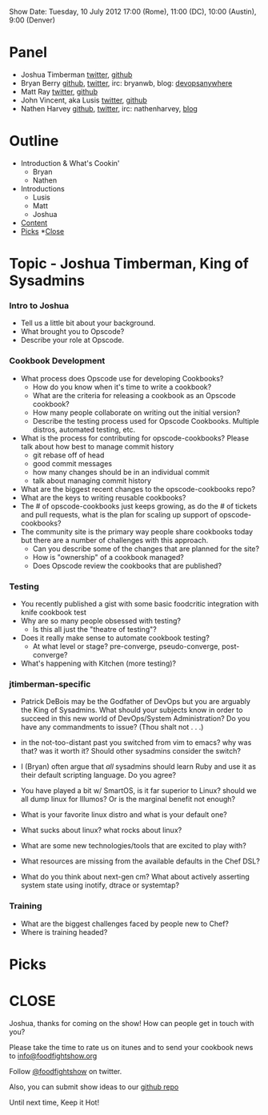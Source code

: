 Show Date:  Tuesday, 10 July 2012 17:00 (Rome), 11:00 (DC), 10:00 (Austin), 9:00 (Denver)

Panel
=====

* Joshua Timberman [twitter](https://twitter.com/#!/jtimberman), [github](http://github.com/jtimberman)
* Bryan Berry [github](http://github.com/bryanwb), [twitter](http://twitter.com/bryanwb), irc: bryanwb, blog: [devopsanywhere](http://devopsanywhere.blogspot.com)
* Matt Ray [twitter](https://twitter.com/#!/mattray), [github](https://github.com/mattray)
* John Vincent, aka Lusis [twitter](https://twitter.com/#!/lusis), [github](https://github.com/lusis)
* Nathen Harvey [github](http://github.com/nathenharvey), [twitter](http://twitter.com/nathenharvey), irc: nathenharvey, [blog](http://nathenharvey.com)

Outline
=======
* Introduction & What's Cookin'
  * Bryan
  * Nathen
* Introductions
  * Lusis
  * Matt
  * Joshua
* [Content](#topic---joshua-timberman-king-of-sysadmins)
* [Picks](#picks)
*[Close](#close)

Topic - Joshua Timberman, King of Sysadmins
==========================

### Intro to Joshua
* Tell us a little bit about your background.
* What brought you to Opscode?
* Describe your role at Opscode.

### Cookbook Development
* What process does Opscode use for developing Cookbooks?
  * How do you know when it's time to write a cookbook?
  * What are the criteria for releasing a cookbook as an Opscode cookbook?
  * How many people collaborate on writing out the initial version?
  * Describe the testing process used for Opscode Cookbooks.  Multiple 
    distros, automated testing, etc.
* What is the process for contributing for opscode-cookbooks? Please talk 
  about how best to manage commit history
  * git rebase off of head
  * good commit messages
  * how many changes should be in an individual commit
  * talk about managing commit history
* What are the biggest recent changes to the opscode-cookbooks repo?
* What are the keys to writing reusable cookbooks?
* The # of opscode-cookbooks just keeps growing, as do the # of
  tickets and pull requests, what is the plan for scaling up support
  of opscode-cookbooks?
* The community site is the primary way people share cookbooks today but
  there are a number of challenges with this approach.
  * Can you describe some of the changes that are planned for the site?
  * How is "ownership" of a cookbook managed?
  * Does Opscode review the cookbooks that are published?

### Testing
* You recently published a gist with some basic foodcritic integration
  with knife cookbook test
* Why are so many people obsessed with testing?
  * Is this all just the "theatre of testing"?
* Does it really make sense to automate cookbook testing?
  * At what level or stage? pre-converge, pseudo-converge, post-converge?
* What's happening with Kitchen (more testing)?

### jtimberman-specific
* Patrick DeBois may be the Godfather of DevOps but you are arguably
  the King of Sysadmins. What should your subjects know in order to
  succeed in this new world of DevOps/System Administration? Do you
  have any commandments to issue? (Thou shalt not . . .)
* in the not-too-distant past you switched from vim to emacs? why was
  that? was it worth it? Should other sysadmins consider the switch?
* I (Bryan) often argue that _all_ sysadmins should learn Ruby and
  use it as their default scripting language. Do you agree?
* You have played a bit w/ SmartOS, is it far superior to Linux?
  should we all dump linux for Illumos? Or is the marginal benefit
  not enough?
* What is your favorite linux distro and what is your default one?
* What sucks about linux? what rocks about linux?
* What are some new technologies/tools that are excited to play with?

* What resources are missing from the available defaults in the Chef
  DSL?
* What do you think about next-gen cm? What about actively asserting system state
  using inotify, dtrace or systemtap?

### Training
* What are the biggest challenges faced by people new to Chef?
* Where is training headed?

Picks
=====



CLOSE
=====

Joshua, thanks for coming on the show!  How can people get in touch with 
you?

Please take the time to rate us on itunes and to send your cookbook
news to info@foodfightshow.org

Follow [@foodfightshow](http://twitter.com/foodfightshow) on twitter.

Also, you can submit show ideas to our [github repo](https://github.com/foodfight/showz)

Until next time, Keep it Hot!
